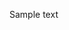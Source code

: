 Sample text

<!---
dedaluuz/dedaluuz is a ✨ special ✨ repository because its `README.md` (this file) appears on your GitHub profile.
You can click the Preview link to take a look at your changes.
--->
